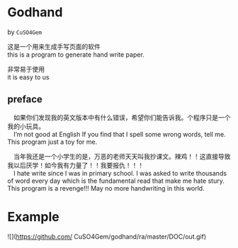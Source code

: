 # Godhand
by `CuSO4Gem`  
  
  
这是一个用来生成手写页面的软件  
this is a program to generate hand write paper.  
  
非常易于使用  
it is easy to us  

## preface
&emsp;如果你们发现我的英文版本中有什么错误，希望你们能告诉我。个程序只是一个我的小玩具。  
&emsp;I’m not good at English If you find that I spell some wrong words, tell me. This program just a toy for me.  
  
&emsp;当年我还是一个小学生的是，万恶的老师天天叫我抄课文。辣鸡！！这直接导致我以后厌学！如今我有力量了！！我要报仇！！！  
&emsp;I hate write since I was in primary school. I was asked to write thousands of word every day which is the fundamental read that make me hate stury. This program is a revenge!!!
May no more handwriting in this world.  

# Example
![](https://github.com/ CuSO4Gem/godhand/ra/master/DOC/out.gif)
